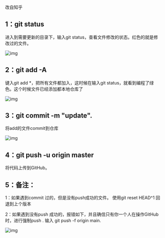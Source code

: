 改自知乎

## 1：git status

进入到需要更新的目录下，输入git status，查看文件修改的状态。红色的就是修改过的文件。

![img](https://pic2.zhimg.com/80/v2-5b6735fed3dde1918158c9c220165f09_1440w.jpg)

## 2：git add -A

键入git add *，把所有文件都加入，这时候在输入git status，就看到编程了绿色。这个时候文件已经添加都本地仓库了

![img](https://pic2.zhimg.com/80/v2-959ffd790aba1097dd0e99c522369959_1440w.jpg)

## 3：git commit -m "update".

将add的文件commit到仓库

![img](https://pic2.zhimg.com/80/v2-754dce4bfcbf0b0123f379e1d53e35d5_1440w.jpg)

## 4：git push -u origin master

将代码上传到GitHub。

## 5：备注：

1：如果遇到commit 过的，但是没有push成功的文件。 使用git reset HEAD^1 回退到上个版本

2：如果遇到没有push 成功的，报错如下，并且确信只有你一个人在操作GitHub时，进行强制push . 输入 git push -f origin main.

![img](https://pic3.zhimg.com/80/v2-3a869cb8506348b5b39101924d69b88e_1440w.jpg)